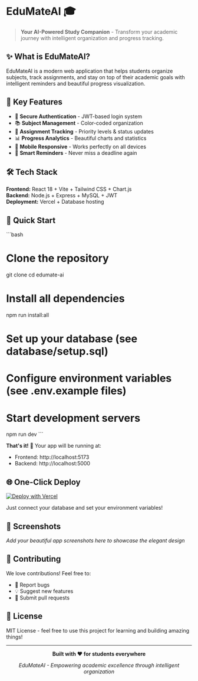 # EduMateAI 🎓

> **Your AI-Powered Study Companion** - Transform your academic journey with intelligent organization and progress tracking.

## ✨ What is EduMateAI?

EduMateAI is a modern web application that helps students organize subjects, track assignments, and stay on top of their academic goals with intelligent reminders and beautiful progress visualization.

## 🚀 Key Features

- 🔐 **Secure Authentication** - JWT-based login system
- 📚 **Subject Management** - Color-coded organization
- 📝 **Assignment Tracking** - Priority levels & status updates
- 📊 **Progress Analytics** - Beautiful charts and statistics
- 📱 **Mobile Responsive** - Works perfectly on all devices
- 📧 **Smart Reminders** - Never miss a deadline again

## 🛠 Tech Stack

**Frontend:** React 18 + Vite + Tailwind CSS + Chart.js  
**Backend:** Node.js + Express + MySQL + JWT  
**Deployment:** Vercel + Database hosting

## 🎯 Quick Start

\`\`\`bash
# Clone the repository
git clone <your-repo-url>
cd edumate-ai

# Install all dependencies
npm run install:all

# Set up your database (see database/setup.sql)
# Configure environment variables (see .env.example files)

# Start development servers
npm run dev
\`\`\`

**That's it!** 🎉 Your app will be running at:
- Frontend: http://localhost:5173
- Backend: http://localhost:5000

## 🌐 One-Click Deploy

[![Deploy with Vercel](https://vercel.com/button)](https://vercel.com/new/clone?repository-url=https://github.com/your-username/edumate-ai)

Just connect your database and set your environment variables!

## 📸 Screenshots

*Add your beautiful app screenshots here to showcase the elegant design*

## 🤝 Contributing

We love contributions! Feel free to:
- 🐛 Report bugs
- 💡 Suggest new features  
- 🔧 Submit pull requests

## 📄 License

MIT License - feel free to use this project for learning and building amazing things!

---

<div align="center">

**Built with ❤️ for students everywhere**

*EduMateAI - Empowering academic excellence through intelligent organization*

</div>
